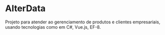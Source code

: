 # AlterData
Projeto para atender ao gerenciamento de produtos e clientes empresariais, usando tecnologias como em C#, Vue.js, EF-8.
